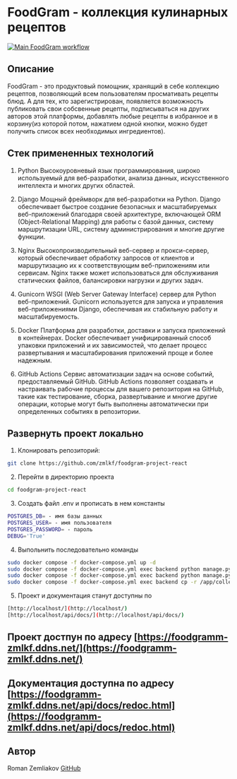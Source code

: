 # FoodGram - коллекция кулинарных рецептов
[![Main FoodGram workflow](https://github.com/zmlkf/foodgram-project-react/actions/workflows/main.yml/badge.svg?branch=master)](https://github.com/zmlkf/foodgram-project-react/actions/workflows/main.yml)

## Описание
FoodGram - это продуктовый помощник, хранящий в себе коллекцию рецептов, позволяющий всем пользователям просмативать рецепты блюд. А для тех, кто зарегистрирован, появляется возможность публиковать свои собсвенные рецепты, подписываться на других авторов этой платформы, добавлять любые рецепты в избранное и в корзину(из которой потом, нажатием одной кнопки, можно будет получить список всех необходимых ингредиентов). 
## Стек примененных технологий
1. Python 
Высокоуровневый язык программирования, широко используемый для веб-разработки, анализа данных, искусственного интеллекта и многих других областей. 

2. Django 
Мощный фреймворк для веб-разработки на Python. Django обеспечивает быстрое создание безопасных и масштабируемых веб-приложений благодаря своей архитектуре, включающей ORM (Object-Relational Mapping) для работы с базой данных, систему маршрутизации URL, систему администрирования и многие другие функции.

3. Nginx
Высокопроизводительный веб-сервер и прокси-сервер, который обеспечивает обработку запросов от клиентов и маршрутизацию их к соответствующим веб-приложениям или сервисам. Nginx также может использоваться для обслуживания статических файлов, балансировки нагрузки и других задач.

4. Gunicorn 
WSGI (Web Server Gateway Interface) сервер для Python веб-приложений. Gunicorn используется для запуска и управления веб-приложениями Django, обеспечивая их стабильную работу и масштабируемость.

5. Docker 
Платформа для разработки, доставки и запуска приложений в контейнерах. Docker обеспечивает унифицированный способ упаковки приложений и их зависимостей, что делает процесс развертывания и масштабирования приложений проще и более надежным.

6. GitHub Actions
Сервис автоматизации задач на основе событий, предоставляемый GitHub. GitHub Actions позволяет создавать и настраивать рабочие процессы для вашего репозитория на GitHub, такие как тестирование, сборка, развертывание и многие другие операции, которые могут быть выполнены автоматически при определенных событиях в репозитории.

## Развернуть проект локально
1. Клонировать репозиторий:

```bash
git clone https://github.com/zmlkf/foodgram-project-react 
```
2. Перейти в директорию проекта
```bash
cd foodgram-project-react
```
3. Создать файл .env и прописать в нем константы
```bash
POSTGRES_DB= - имя базы данных
POSTGRES_USER= - имя пользователя
POSTGRES_PASSWORD= - пароль
DEBUG='True'
```
4. Выпольнить последовательно команды
```bash
sudo docker compose -f docker-compose.yml up -d
sudo docker compose -f docker-compose.yml exec backend python manage.py migrate
sudo docker compose -f docker-compose.yml exec backend python manage.py collectstatic
sudo docker compose -f docker-compose.yml exec backend cp -r /app/collected_static/. /static/static/
```
5. Проект и документация станут доступны по
```bash
[http://localhost/](http://localhost/)
[http://localhost/api/docs/](http://localhost/api/docs/)
```

## Проект достпун по адресу [https://foodgramm-zmlkf.ddns.net/](https://foodgramm-zmlkf.ddns.net/)


## Документация доступна по адресу  [https://foodgramm-zmlkf.ddns.net/api/docs/redoc.html](https://foodgramm-zmlkf.ddns.net/api/docs/redoc.html)




## Автор
Roman Zemliakov [GitHub](https://github.com/zmlkf)
